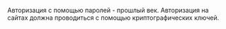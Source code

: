 Авторизация с помощью паролей - прошлый век. Авторизация на сайтах должна проводиться с помощью криптографических ключей.
